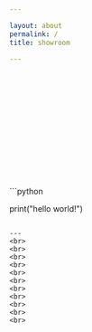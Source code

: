 ```yaml
---

layout: about
permalink: /
title: showroom

---
```



<br>
<br>
<br>
<br>
<br>
<br>
<br>
<br>
<br>
<br>
<br>
<br>
```python

print("hello world!")

```

---
<br>
<br>
<br>
<br>
<br>
<br>
<br>
<br>
<br>
<br>
<br>